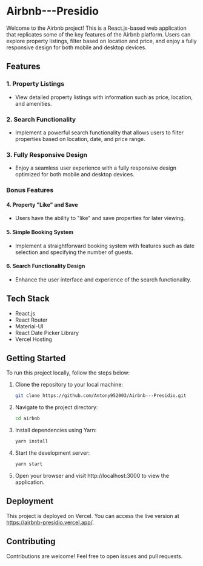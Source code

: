 # Airbnb---Presidio

Welcome to the Airbnb project! This is a React.js-based web application that replicates some of the key features of the Airbnb platform. Users can explore property listings, filter based on location and price, and enjoy a fully responsive design for both mobile and desktop devices.

## Features

### 1. Property Listings
- View detailed property listings with information such as price, location, and amenities.

### 2. Search Functionality
- Implement a powerful search functionality that allows users to filter properties based on location, date, and price range.

### 3. Fully Responsive Design
- Enjoy a seamless user experience with a fully responsive design optimized for both mobile and desktop devices.

### Bonus Features

#### 4. Property "Like" and Save
- Users have the ability to "like" and save properties for later viewing.

#### 5. Simple Booking System
- Implement a straightforward booking system with features such as date selection and specifying the number of guests.

#### 6. Search Functionality Design
- Enhance the user interface and experience of the search functionality.

## Tech Stack

- React.js
- React Router
- Material-UI
- React Date Picker Library
- Vercel Hosting

## Getting Started

To run this project locally, follow the steps below:

1. Clone the repository to your local machine:
   ```sh
   git clone https://github.com/Antony952003/Airbnb---Presidio.git
2. Navigate to the project directory:
   ```sh
   cd airbnb
3. Install dependencies using Yarn:
   ```sh
   yarn install
4. Start the development server:
   ```sh
   yarn start
5. Open your browser and visit http://localhost:3000 to view the application.
   
## Deployment
This project is deployed on Vercel. You can access the live version at https://airbnb-presidio.vercel.app/.

## Contributing
Contributions are welcome! Feel free to open issues and pull requests.
